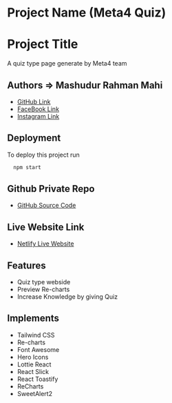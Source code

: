 # Project Name   (Meta4 Quiz)

# Project Title
A quiz type page generate by Meta4 team

## Authors => Mashudur Rahman Mahi
- [GitHub Link](https://github.com/Mashud05052001)
- [FaceBook Link](https://www.facebook.com/profile.php?id=100011564174412)
- [Instagram Link](https://www.instagram.com/m_r_mahi_05_/)

## Deployment
To deploy this project run

```bash
  npm start
```

## Github Private Repo

- [GitHub Source Code](https://github.com/programming-hero-web-course2/b6-quiz-crackerz-Mashud05052001)

## Live Website Link
- [Netlify Live Website](https://whimsical-begonia-42e09e.netlify.app/)

## Features
- Quiz type webside
- Preview Re-charts
- Increase Knowledge by giving Quiz

## Implements
- Tailwind CSS
- Re-charts
- Font Awesome
- Hero Icons
- Lottie React 
- React Slick
- React Toastify
- ReCharts
- SweetAlert2
